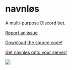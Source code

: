 # navnløs

  A multi-purpose Discord bot.

[Report an issue](https://bit.ly/navnlos-issues)

[Download the source code!](https://github.com/joseywoermann/navnlos/releases)

[Get navnløs onto your server!](http://get-navnlos.tk/)

![](https://raw.githubusercontent.com/joseywoermann/navnlos/master/navnloas1_gh_dark.PNG)
